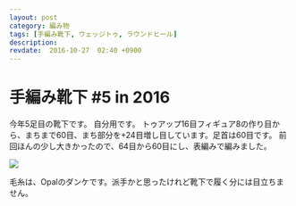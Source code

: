 ```yaml
---
layout: post
category: 編み物
tags: [手編み靴下, ウェッジトゥ, ラウンドヒール]
description:
revdate:  2016-10-27  02:40 +0900
---
```

# 手編み靴下 #5 in 2016



今年5足目の靴下です。 自分用です。
トゥアップ16目フィギュア8の作り目から、まちまで60目、まち部分を+24目増し目しています。足首は60目です。
前回ほんの少し大きかったので、64目から60目にし、表編みで編みました。


![](https://www.instagram.com/p/BL6ACqWD8Bi/media)


毛糸は、Opalのダンケです。派手かと思ったけれど靴下で履く分には目立ちません。
